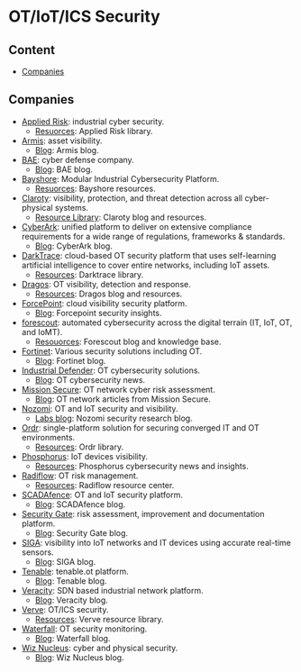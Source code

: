 # OT/IoT/ICS Security

## Content

* [Companies](#companies)

## Companies

* [Applied Risk][41]: industrial cyber security.
  * [Resuorces][42]: Applied Risk library.
* [Armis][25]: asset visibility.
  * [Blog][26]: Armis blog.
* [BAE][37]: cyber defense company.
  * [Blog][38]: BAE blog.
* [Bayshore][43]: Modular Industrial Cybersecurity Platform.
  * [Resuorces][44]: Bayshore resources.
* [Claroty][3]: visibility, protection, and threat detection across all
  cyber-physical systems.
  * [Resource Library][4]: Claroty blog and resources.
* [CyberArk][39]: unified platform to deliver on extensive compliance
  requirements for a wide range of regulations, frameworks & standards.
  * [Blog][40]: CyberArk blog.
* [DarkTrace][21]: cloud-based OT security platform that uses self-learning
  artificial intelligence to cover entire networks, including IoT assets.
  * [Resources][22]: Darktrace library.
* [Dragos][7]: OT visibility, detection and response.
  * [Resources][8]: Dragos blog and resources.
* [ForcePoint][15]: cloud visibility security platform.
  * [Blog][16]: Forcepoint security insights.
* [forescout][9]: automated cybersecurity across the digital terrain (IT, IoT,
  OT, and IoMT).
  * [Resouorces][10]: Forescout blog and knowledge base.
* [Fortinet][35]: Various security solutions including OT.
  * [Blog][36]: Fortinet blog.
* [Industrial Defender][11]: OT cybersecurity solutions.
  * [Blog][12]: OT cybersecurity news.
* [Mission Secure][5]: OT network cyber risk assessment.
  * [Blog][6]: OT network articles from Mission Secure.
* [Nozomi][1]: OT and IoT security and visibility.
  * [Labs blog][2]: Nozomi security research blog.
* [Ordr][27]: single-platform solution for securing converged IT and OT
  environments.
  * [Resources][28]: Ordr library.
* [Phosphorus][31]: IoT devices visibility.
  * [Resources][32]: Phosphorus cybersecurity news and insights.
* [Radiflow][29]: OT risk management.
  * [Resources][30]: Radiflow resource center.
* [SCADAfence][17]: OT and IoT security platform.
  * [Blog][18]: SCADAfence blog.
* [Security Gate][13]: risk assessment, improvement and documentation platform.
  * [Blog][14]: Security Gate blog.
* [SIGA][19]:  visibility into IoT networks and IT devices using accurate
  real-time sensors.
  * [Blog][20]: SIGA blog.
* [Tenable][23]: tenable.ot platform.
  * [Blog][24]: Tenable blog.
* [Veracity][45]: SDN based industrial network platform.
  * [Blog][46]: Veracity blog.
* [Verve][33]: OT/ICS security.
  * [Resources][34]: Verve resource library.
* [Waterfall][47]: OT security monitoring.
  * [Blog][48]: Waterfall blog.
* [Wiz Nucleus][49]: cyber and physical security.
  * [Blog][50]: Wiz Nucleus blog.


[1]: https://www.nozominetworks.com/
[2]: https://www.nozominetworks.com/labs/labs-blogs/
[3]: https://claroty.com/
[4]: https://claroty.com/resources
[5]: https://www.missionsecure.com/
[6]: https://www.missionsecure.com/blog
[7]: https://www.dragos.com/
[8]: https://www.dragos.com/resources/
[9]: https://www.forescout.com/
[10]: https://www.forescout.com/resources/
[11]: https://www.industrialdefender.com/
[12]: https://www.industrialdefender.com/ics-cybersecurity-blog/#
[13]: https://securitygate.io/
[14]: https://securitygate.io/blog/
[15]: https://www.forcepoint.com/
[16]: https://www.forcepoint.com/blog
[17]: https://www.scadafence.com/
[18]: https://blog.scadafence.com/
[19]: https://sigasec.com/
[20]: https://sigasec.com/blog/
[21]: https://darktrace.com/
[22]: https://darktrace.com/resources
[23]: https://www.tenable.com/products/tenable-ot
[24]: https://www.tenable.com/blog
[25]: https://www.armis.com/
[26]: https://www.armis.com/blog
[27]: https://ordr.net/solutions/ot-security/
[28]: https://resources.ordr.net/
[29]: https://www.radiflow.com/
[30]: https://www.radiflow.com/category/blog/
[31]: https://phosphorus.io/
[32]: https://phosphorus.io/resource-center/
[33]: https://verveindustrial.com/
[34]: https://verveindustrial.com/resources/
[35]: https://www.fortinet.com/
[36]: https://www.fortinet.com/blog
[37]: https://www.baesystems.com/en/home
[38]: https://www.baesystems.com/en/blogs
[39]: https://www.cyberark.com/solutions/audit-compliance/
[40]: https://www.cyberark.com/resources/all-blog-posts
[41]: https://applied-risk.com/
[42]: https://applied-risk.com/resources
[43]: https://bayshorenetworks.com/Fortinet
[44]: https://bayshorenetworks.com/resources/
[45]: https://veracity.io/
[46]: https://veracity.io/media-center/
[47]: https://waterfall-security.com/
[48]: https://waterfall-security.com/blog/
[49]: https://www.wiznucleus.com/
[50]: https://www.wiznucleus.com/blogs/
